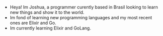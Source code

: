 - Heya! Im Joshua, a programmer curently based in Brasil looking to learn new things and show it to the world.
- Im fond of learning new programming languages and my most recent ones are Elixir and Go.
- Im currently learning Elixir and GoLang.
